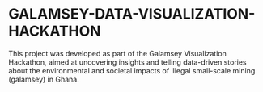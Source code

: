 # GALAMSEY-DATA-VISUALIZATION-HACKATHON
This project was developed as part of the Galamsey Visualization Hackathon, aimed at uncovering insights and telling data-driven stories about the environmental and societal impacts of illegal small-scale mining (galamsey) in Ghana.
